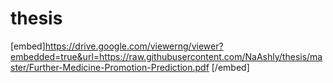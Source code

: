 # thesis
[embed]https://drive.google.com/viewerng/viewer?embedded=true&url=https://raw.githubusercontent.com/NaAshly/thesis/master/Further-Medicine-Promotion-Prediction.pdf [/embed]
